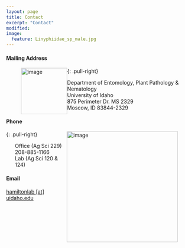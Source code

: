 ```yaml
---
layout: page
title: Contact
excerpt: "Contact"
modified: 
image:
  feature: Linyphiidae_sp_male.jpg
---
```


#### Mailing Address
<figure>
	<a href="{{ site.url }}/images/UIdaho2.png"><img src="{{ site.url }}/images/UIdaho2.png" alt="image" style="float:left" width="125" ></a>
</figure>
{: .pull-right}
<ul style="list-style-type:none">
  <li>Department of Entomology, Plant Pathology & Nematology</li>
  <li>University of Idaho</li>
  <li>875 Perimeter Dr. MS 2329</li>
  <li>Moscow, ID 83844-2329</li>
</ul>


#### Phone
<figure>
	<a href="{{ site.url }}/images/UICALS.jpg"><img src="{{ site.url }}/images/UICALS.jpg" alt="image" style="float:right" width="300" ></a>
</figure>
{: .pull-right}
<ul style="list-style-type:none">
  <li>Office (Ag Sci 229)</li>
  <li>208-885-1166</li>
  <li>Lab (Ag Sci 120 & 124)</li>
</ul>


#### Email
[hamiltonlab [at] uidaho.edu](mailto:hamiltonlab@uidaho.edu)
